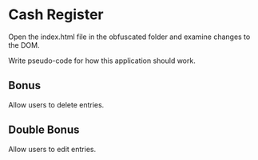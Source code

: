 # Cash Register

Open the index.html file in the obfuscated folder and examine changes to the DOM.

Write pseudo-code for how this application should work.

## Bonus

Allow users to delete entries.

## Double Bonus

Allow users to edit entries.